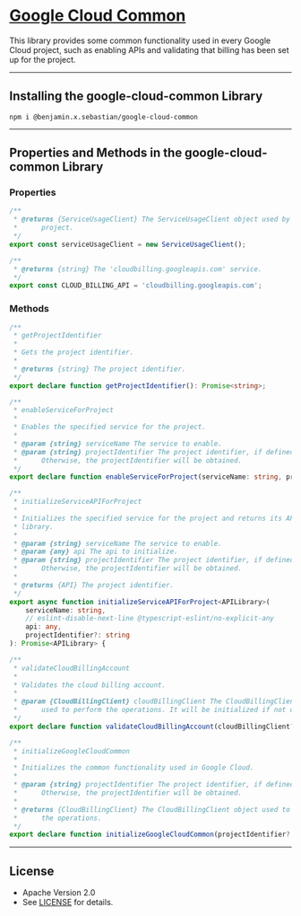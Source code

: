 # [Google Cloud Common](https://github.com/benjaminxsebastian/google-cloud-common)

This library provides some common functionality used in every Google Cloud project, such as enabling APIs and validating that billing has been set up for the project.

---

## Installing the google-cloud-common Library

```console
npm i @benjamin.x.sebastian/google-cloud-common
```

---

## Properties and Methods in the google-cloud-common Library

### Properties

```typescript
/**
 * @returns {ServiceUsageClient} The ServiceUsageClient object used by this
 *      project.
 */
export const serviceUsageClient = new ServiceUsageClient();
```

```typescript
/**
 * @returns {string} The 'cloudbilling.googleapis.com' service.
 */
export const CLOUD_BILLING_API = 'cloudbilling.googleapis.com';
```

### Methods

```typescript
/**
 * getProjectIdentifier
 *
 * Gets the project identifier.
 *
 * @returns {string} The project identifier.
 */
export declare function getProjectIdentifier(): Promise<string>;
```

```typescript
/**
 * enableServiceForProject
 *
 * Enables the specified service for the project.
 *
 * @param {string} serviceName The service to enable.
 * @param {string} projectIdentifier The project identifier, if defined.
 *      Otherwise, the projectIdentifier will be obtained.
 */
export declare function enableServiceForProject(serviceName: string, projectIdentifier?: string): Promise<void>;
```

```typescript
/**
 * initializeServiceAPIForProject
 *
 * Initializes the specified service for the project and returns its API
 * library.
 *
 * @param {string} serviceName The service to enable.
 * @param {any} api The api to initialize.
 * @param {string} projectIdentifier The project identifier, if defined.
 *      Otherwise, the projectIdentifier will be obtained.
 *
 * @returns {API} The project identifier.
 */
export async function initializeServiceAPIForProject<APILibrary>(
    serviceName: string,
    // eslint-disable-next-line @typescript-eslint/no-explicit-any
    api: any,
    projectIdentifier?: string
): Promise<APILibrary> {
```

```typescript
/**
 * validateCloudBillingAccount
 *
 * Validates the cloud billing account.
 *
 * @param {CloudBillingClient} cloudBillingClient The CloudBillingClient object
 *      used to perform the operations. It will be initialized if not defined.
 */
export declare function validateCloudBillingAccount(cloudBillingClient?: CloudBillingClient): Promise<void>;
```

```typescript
/**
 * initializeGoogleCloudCommon
 *
 * Initializes the common functionality used in Google Cloud.
 *
 * @param {string} projectIdentifier The project identifier, if defined.
 *      Otherwise, the projectIdentifier will be obtained.
 *
 * @returns {CloudBillingClient} The CloudBillingClient object used to perform
 *      the operations.
 */
export declare function initializeGoogleCloudCommon(projectIdentifier?: string): Promise<CloudBillingClient>;

```

---

## License

  - Apache Version 2.0
  - See [LICENSE](https://github.com/benjaminxsebastian/google-cloud-common/blob/main/LICENSE) for details.

